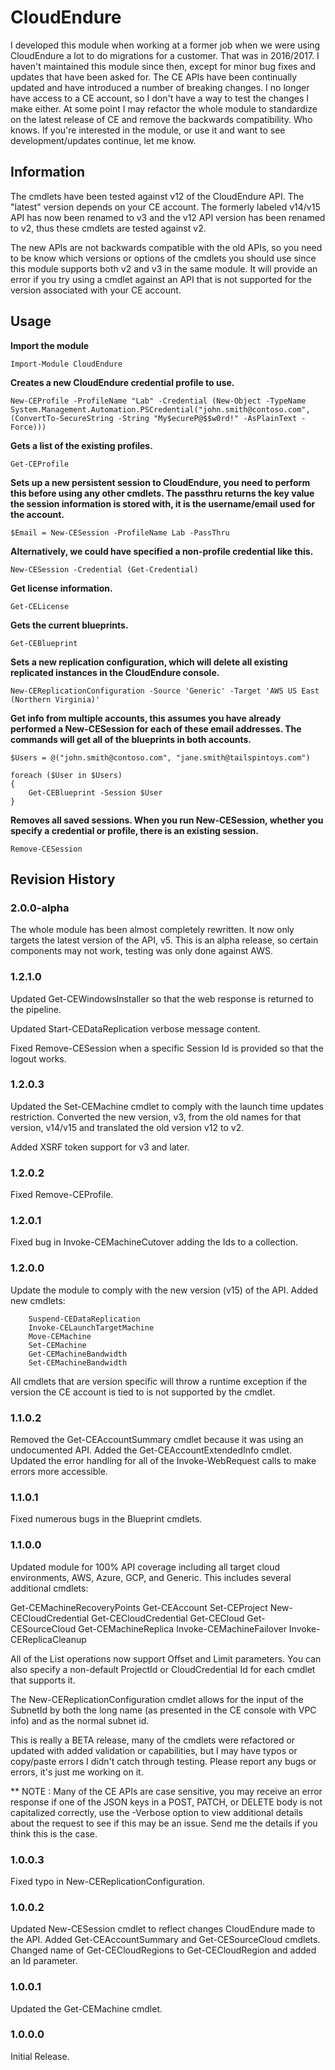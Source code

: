 # CloudEndure

I developed this module when working at a former job when we were using CloudEndure a lot to do migrations for a customer. That was in 2016/2017. I haven't maintained this module since then, except for minor bug fixes and updates that have been asked for. The CE APIs have been continually updated and have introduced a number of breaking changes. I no longer have access to a CE account, so I don't have a way to test the changes I make either. At some point I may refactor the whole module to standardize on the latest release of CE and remove the backwards compatibility. Who knows. If you're interested in the module, or use it and want to see development/updates continue, let me know.

## Information
The cmdlets have been tested against v12 of the CloudEndure API. The "latest" version depends on your CE account. The formerly labeled v14/v15 API has now been renamed to v3 and the v12 API version has been renamed to v2, thus these cmdlets are tested against v2.

The new APIs are not backwards compatible with the old APIs, so you need to be know which versions or options of the cmdlets you should use since this module supports both v2 and v3 in the same module. It will provide an error if you try using a cmdlet against an API that is not supported for the version associated with your CE account.

## Usage

**Import the module**

    Import-Module CloudEndure

**Creates a new CloudEndure credential profile to use.**

    New-CEProfile -ProfileName "Lab" -Credential (New-Object -TypeName System.Management.Automation.PSCredential("john.smith@contoso.com", (ConvertTo-SecureString -String "My$ecureP@$$w0rd!" -AsPlainText -Force)))

**Gets a list of the existing profiles.**

    Get-CEProfile 

**Sets up a new persistent session to CloudEndure, you need to perform this before using any other cmdlets.
The passthru returns the key value the session information is stored with, it is the username/email used for the account.**

    $Email = New-CESession -ProfileName Lab -PassThru

**Alternatively, we could have specified a non-profile credential like this.**

    New-CESession -Credential (Get-Credential)

**Get license information.**

    Get-CELicense

**Gets the current blueprints.**

    Get-CEBlueprint

**Sets a new replication configuration, which will delete all existing replicated instances in the CloudEndure console.**

    New-CEReplicationConfiguration -Source 'Generic' -Target 'AWS US East (Northern Virginia)'

**Get info from multiple accounts, this assumes you have already performed a New-CESession for each of these email addresses.
The commands will get all of the blueprints in both accounts.**

    $Users = @("john.smith@contoso.com", "jane.smith@tailspintoys.com")

    foreach ($User in $Users)
	{
	    Get-CEBlueprint -Session $User
    }

**Removes all saved sessions. When you run New-CESession, whether you specify a credential or profile, there is an existing session.**

    Remove-CESession

## Revision History

### 2.0.0-alpha
The whole module has been almost completely rewritten. It now only targets the latest version of the API, v5. This is an alpha release, so certain components may not work, testing was only done against AWS.
	
### 1.2.1.0
Updated Get-CEWindowsInstaller so that the web response is returned to the pipeline.

Updated Start-CEDataReplication verbose message content.
		
Fixed Remove-CESession when a specific Session Id is provided so that the logout works.

### 1.2.0.3
Updated the Set-CEMachine cmdlet to comply with the launch time updates restriction. Converted the new version, v3, from the old names for that version, v14/v15 and translated the old version v12 to v2.

Added XSRF token support for v3 and later.

### 1.2.0.2
Fixed Remove-CEProfile.

### 1.2.0.1
Fixed bug in Invoke-CEMachineCutover adding the Ids to a collection.

### 1.2.0.0
Update the module to comply with the new version (v15) of the API. Added new cmdlets:

		Suspend-CEDataReplication
		Invoke-CELaunchTargetMachine
		Move-CEMachine
		Set-CEMachine
		Get-CEMachineBandwidth
		Set-CEMachineBandwidth

All cmdlets that are version specific will throw a runtime exception if the version the CE account is tied to is not supported by the cmdlet.

### 1.1.0.2
Removed the Get-CEAccountSummary cmdlet because it was using an undocumented API. Added the Get-CEAccountExtendedInfo cmdlet. Updated the error handling for all of the Invoke-WebRequest calls to make errors more accessible.

### 1.1.0.1
Fixed numerous bugs in the Blueprint cmdlets.

### 1.1.0.0
Updated module for 100% API coverage including all target cloud environments, AWS, Azure, GCP, and Generic. This includes several additional cmdlets:

Get-CEMachineRecoveryPoints
Get-CEAccount
Set-CEProject
New-CECloudCredential
Get-CECloudCredential
Get-CECloud
Get-CESourceCloud
Get-CEMachineReplica
Invoke-CEMachineFailover
Invoke-CEReplicaCleanup

All of the List operations now support Offset and Limit parameters. You can also specify a non-default ProjectId or CloudCredential Id for each cmdlet that supports it.

The New-CEReplicationConfiguration cmdlet allows for the input of the SubnetId by both the long name (as presented in the CE console with VPC info) and as the normal subnet id.

This is really a BETA release, many of the cmdlets were refactored or updated with added validation or capabilities, but I may have typos or copy/paste errors I didn't catch through testing. 
Please report any bugs or errors, it's just me working on it.

** NOTE : Many of the CE APIs are case sensitive, you may receive an error response if one of the JSON keys in a POST, PATCH, or DELETE body is not capitalized correctly,
		use the -Verbose option to view additional details about the request to see if this may be an issue. Send me the details if you think this is the case.

### 1.0.0.3
Fixed typo in New-CEReplicationConfiguration.

### 1.0.0.2
Updated New-CESession cmdlet to reflect changes CloudEndure made to the API. Added Get-CEAccountSummary and Get-CESourceCloud cmdlets. Changed name of Get-CECloudRegions to Get-CECloudRegion and added an Id parameter.

### 1.0.0.1
Updated the Get-CEMachine cmdlet.

### 1.0.0.0
Initial Release.
